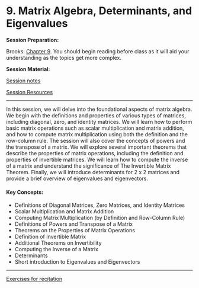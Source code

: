 # 9. Matrix Algebra, Determinants, and Eigenvalues

**Session Preparation:**

Brooks: [Chapter 9](https://drive.google.com/file/d/1P9eidJb5qtlZgvHCtqu4uuPa5FFU0Zpn/view?usp=sharing). You should begin reading before class as it will aid your understanding as the topics get more complex.

**Session Material:**

[Session notes]()

[Session Resources](https://viaucdk-my.sharepoint.com/:f:/g/personal/rib_viauc_dk/EpGNNUp8hjpPn6niIxD8hT4BdSOLqNwtdY91GTRCdj7D_g?e=2DwW6Q)

--------------------------

In this session, we will delve into the foundational aspects of matrix algebra. We begin with the definitions and properties of various types of matrices, including diagonal, zero, and identity matrices. We will learn how to perform basic matrix operations such as scalar multiplication and matrix addition, and how to compute matrix multiplication using both the definition and the row-column rule. The session will also cover the concepts of powers and the transpose of a matrix. We will explore several important theorems that describe the properties of matrix operations, including the definition and properties of invertible matrices. We will learn how to compute the inverse of a matrix and understand the significance of The Invertible Matrix Theorem. Finally, we will introduce determinants for 2 x 2 matrices and provide a brief overview of eigenvalues and eigenvectors.

#### Key Concepts:
- Definitions of Diagonal Matrices, Zero Matrices, and Identity Matrices
- Scalar Multiplication and Matrix Addition
- Computing Matrix Multiplication (by Definition and Row-Column Rule)
- Definitions of Powers and Transpose of a Matrix
- Theorems on the Properties of Matrix Operations
- Definition of Invertible Matrix
- Additional Theorems on Invertibility 
- Computing the Inverse of a Matrix
- Determinants
- Short introduction to Eigenvalues and Eigenvectors
--------------------------

[Exercises for recitation]()